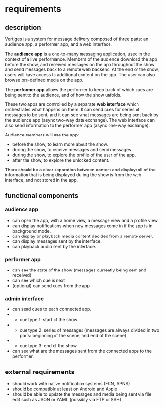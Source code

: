 # requirements

## description

Vertiges is a system for message delivery composed of three parts: an audience app, a performer app, and a web interface.

The __audience app__ is a one-to-many messaging application, used in the context of a live performance. Members of the audience download the app before the show, and received messages on the app throughout the show and send messages back to a remote web backend. At the end of the show, users will have access to additional content on the app. The user can also browse pre-defined media on the app.

The __performer app__ allows the performer to keep track of which cues are being sent to the audience, and of how the show unfolds.

These two apps are controlled by a separate __web interface__ which orchestrates what happens on them. It can send cues for series of messages to be sent, and it can see what messages are being sent back by the audience app (async two-way data exchange). The web interface can also send information to the performer app (async one-way exchange).

Audience members will use the app:
- before the show, to learn more about the show.
- during the show, to receive messages and send messages.
- during the show, to explore the profile of the user of the app.
- after the show, to explore the unlocked content.

There should be a clear separation between content and display: all of the information that is being displayed during the show is from the web interface, and not stored in the app.

## functional components

### audience app

- can open the app, with a home view, a message view and a profile view.
- can display notifications when new messages come in if the app is in background mode.
- can display or playback media content decided from a remote server.
- can display messages sent by the interface.
- can playback audio sent by the interface.

### performer app

- can see the state of the show (messages currently being sent and received)
- can see which cue is next
- (optional) can send cues from the app

### admin interface

- can send cues to each connected app.
- - cue type 1: start of the show
- - cue type 2: series of messages (messages are always divided in two parts: beginning of the scene, and end of the scene)
- - cue type 3: end of the show
- can see what are the messages sent from the connected apps to the performer.

## external requirements

- should work with native notification systems (FCN, APNS)
- should be compatible at least on Android and Apple
- should be able to update the messages and media being sent via file edit such as JSON or YAML (possibly via FTP or SSH)
